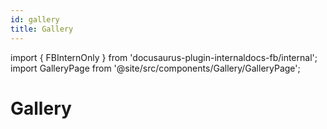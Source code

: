 ```yaml
---
id: gallery
title: Gallery
---
```

import { FBInternOnly } from 'docusaurus-plugin-internaldocs-fb/internal';
import GalleryPage from '@site/src/components/Gallery/GalleryPage';

# Gallery
<GalleryPage/>
